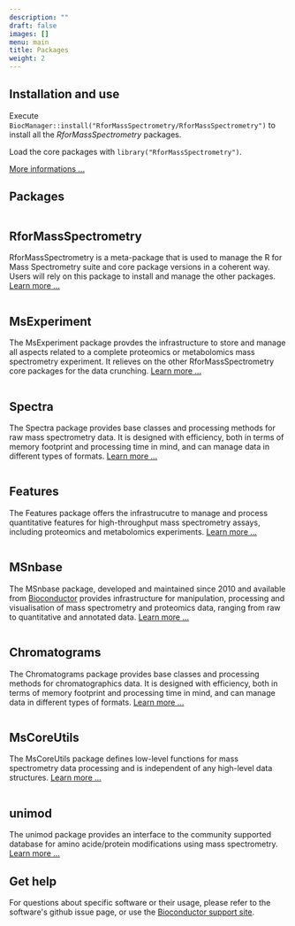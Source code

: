 ```yaml
---
description: ""
draft: false
images: []
menu: main
title: Packages
weight: 2
---
```


## Installation and use

Execute
`BiocManager::install("RforMassSpectrometry/RforMassSpectrometry")` to
install all the *RforMassSpectrometry* packages.

Load the core packages with `library("RforMassSpectrometry")`.

[More informations ...](https://rformassspectrometry.github.io/RforMassSpectrometry/articles/RforMassSpectrometry.html#installation)


## Packages

<div class="package-section">

<div class="packages">

<div class="package-left">
<img class="package-image-left" src="/images/hex-RforMassSpectrometry.png" alt=""></img>
<div class="package-info">

<h2>RforMassSpectrometry</h2>

<p>RforMassSpectrometry is a meta-package that is used to manage the R
for Mass Spectrometry suite and core package versions in a coherent
way. Users will rely on this package to install and manage the other
packages. <a
href="https://github.com/rformassspectrometry/RforMassSpectrometry">Learn
more ...</a></p> </div> </div>

<div class="package-right">
<img class="package-image-right" src="/images/hex-MsExperiment.png" alt=""></img>
<div class="package-info">

<h2>MsExperiment</h2>

<p>The MsExperiment package provdes the infrastructure to store
and manage all aspects related to a complete proteomics or
metabolomics mass spectrometry experiment. It relieves on the other
RforMassSpectrometry core packages for the data crunching. <a
href="https://github.com/rformassspectrometry/MsExperiment">Learn more
...</a></p> </div> </div>

<div class="package-left">
<img class="package-image-left" src="/images/hex-Spectra.png" alt=""></img>
<div class="package-info">

<h2>Spectra</h2>

<p>The Spectra package provides base classes and processing
methods for raw mass spectrometry data. It is designed with
efficiency, both in terms of memory footprint and processing time in
mind, and can manage data in different types of formats. <a
href="https://github.com/rformassspectrometry/Spectra">Learn more
...</a> </p> </div> </div>


<div class="package-right">
<img class="package-image-right" src="/images/hex-Features.png" alt=""></img>
<div class="package-info">

<h2>Features</h2>

<p>The Features package offers the infrastrucutre to manage and
process quantitative features for high-throughput mass spectrometry
assays, including proteomics and metabolomics experiments. <a
href="https://github.com/rformassspectrometry/Features">Learn more
...</a></p> </div> </div>


<div class="package-left">
<img class="package-image-left" src="/images/hex-MSnbase.png" alt=""></img>
<div class="package-info">

<h2>MSnbase</h2>

<p>The MSnbase package, developed and maintained since 2010 and
available from <a
href="http://bioconductor.org/packages/devel/bioc/html/MSnbase.html">Bioconductor</a>
provides infrastructure for manipulation, processing and visualisation
of mass spectrometry and proteomics data, ranging from raw to
quantitative and annotated data. <a
href="https://github.com/lgatto/MSnbase">Learn more ...</a></p> </div>
</div>

<div class="package-right">
<img class="package-image-right" src="/images/hex-Chromatograms.png" alt=""></img>
<div class="package-info">

<h2>Chromatograms</h2>

<p>The Chromatograms package provides base classes and processing
methods for chromatographics data. It is designed with efficiency,
both in terms of memory footprint and processing time in mind, and can
manage data in different types of formats. <a
href="https://github.com/rformassspectrometry/Chromatograms">Learn
more ...</a> </p> </div> </div>


<div class="package-left">
<img class="package-image-left" src="/images/hex-MsCoreUtils.png" alt=""></img>
<div class="package-info">

<h2>MsCoreUtils</h2>

<p>The MsCoreUtils package defines low-level functions for mass
spectrometry data processing and is independent of any high-level data
structures. <a
href="https://github.com/rformassspectrometry/MsCoreUtils">Learn
more ...</a></p> </div> </div>


<div class="package-right">
<img class="package-image-right" src="/images/hex-R4MSbord.png" alt=""></img>
<div class="package-info">

<h2>unimod</h2>

<p>The unimod</b> package provides an interface to the community
supported database for amino acide/protein modifications using mass
spectrometry. <a
href="https://github.com/rformassspectrometry/unimod">Learn more
...</a></p> </div> </div>

</div>

</div>

## Get help

For questions about specific software or their usage, please refer to
the software's github issue page, or use the [Bioconductor support
site](http://support.bioconductor.org/).
